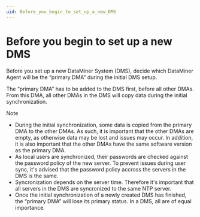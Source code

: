 ```yaml
---
uid: Before_you_begin_to_set_up_a_new_DMS
---
```


# Before you begin to set up a new DMS

Before you set up a new DataMiner System (DMS), decide which DataMiner Agent will be the “primary DMA” during the initial DMS setup.

The “primary DMA” has to be added to the DMS first, before all other DMAs. From this DMA, all other DMAs in the DMS will copy data during the initial synchronization.

> [!NOTE]
> - During the initial synchronization, some data is copied from the primary DMA to the other DMAs. As such, it is important that the other DMAs are empty, as otherwise data may be lost and issues may occur. In addition, it is also important that the other DMAs have the same software version as the primary DMA.
> - As local users are synchronized, their passwords are checked against the password policy of the new server.  To prevent issues during user sync, it's advised that the password policy accross the servers in the DMS is the same. 
> - Syncronization depends on the server time.  Therefore it's important that all servers in the DMS are syncronized to the same NTP server.
> - Once the initial synchronization of a newly created DMS has finished, the “primary DMA” will lose its primary status. In a DMS, all are of equal importance.
>
